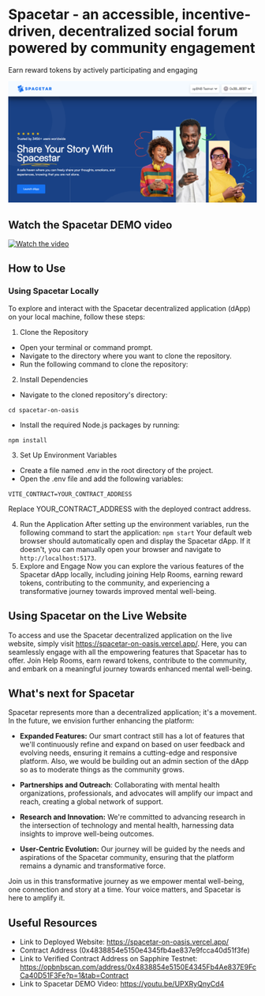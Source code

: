 # Spacetar - an accessible, incentive-driven, decentralized social forum powered by community engagement

Earn reward tokens by actively participating and engaging

![Spacetar Homepage](https://github.com/amdonatusprince/spacetar-on-opBNB/blob/main/src/assets/homepage.png)


## Watch the Spacetar DEMO video
[![Watch the video](https://img.youtube.com/vi/UPXRyQnyCd4/0.jpg)](https://youtu.be/UPXRyQnyCd4)



## How to Use
### Using Spacetar Locally
To explore and interact with the Spacetar decentralized application (dApp) on your local machine, follow these steps:

1. Clone the Repository
* Open your terminal or command prompt.
* Navigate to the directory where you want to clone the repository.
* Run the following command to clone the repository:

2. Install Dependencies
* Navigate to the cloned repository's directory:
```
cd spacetar-on-oasis
```
* Install the required Node.js packages by running:
```
npm install
```
3. Set Up Environment Variables
* Create a file named .env in the root directory of the project.
* Open the .env file and add the following variables:
```
VITE_CONTRACT=YOUR_CONTRACT_ADDRESS
```
Replace YOUR_CONTRACT_ADDRESS with the deployed contract address.

4. Run the Application
After setting up the environment variables, run the following command to start the application:
``` npm start ```
Your default web browser should automatically open and display the Spacetar dApp. If it doesn't, you can manually open your browser and navigate to ```http://localhost:5173```.
5. Explore and Engage
Now you can explore the various features of the Spacetar dApp locally, including joining Help Rooms, earning reward tokens, contributing to the community, and experiencing a transformative journey towards improved mental well-being.

## Using Spacetar on the Live Website
To access and use the Spacetar decentralized application on the live website, simply visit
https://spacetar-on-oasis.vercel.app/.
Here, you can seamlessly engage with all the empowering features that Spacetar has to offer. Join Help Rooms, earn reward tokens, contribute to the community, and embark on a meaningful journey towards enhanced mental well-being.

## What's next for Spacetar
Spacetar represents more than a decentralized application; it's a movement. In the future, we envision further enhancing the platform:

* **Expanded Features:** Our smart contract still has a lot of features that we'll continuously refine and expand on based on user feedback and evolving needs, ensuring it remains a cutting-edge and responsive platform. Also, we would be building out an admin section of the dApp so as to moderate things as the community grows.

* **Partnerships and Outreach**: Collaborating with mental health organizations, professionals, and advocates will amplify our impact and reach, creating a global network of support.

* **Research and Innovation:** We're committed to advancing research in the intersection of technology and mental health, harnessing data insights to improve well-being outcomes.

* **User-Centric Evolution:** Our journey will be guided by the needs and aspirations of the Spacetar community, ensuring that the platform remains a dynamic and transformative force.

Join us in this transformative journey as we empower mental well-being, one connection and story at a time. Your voice matters, and Spacetar is here to amplify it.

## Useful Resources
- Link to Deployed Website: https://spacetar-on-oasis.vercel.app/
- Contract Address (0x4838854e5150e4345fb4ae837e9fcca40d51f3fe)
- Link to Verified Contract Address on Sapphire Testnet: https://opbnbscan.com/address/0x4838854e5150E4345Fb4Ae837E9FcCa40D51F3Fe?p=1&tab=Contract
- Link to Spacetar DEMO Video: https://youtu.be/UPXRyQnyCd4
